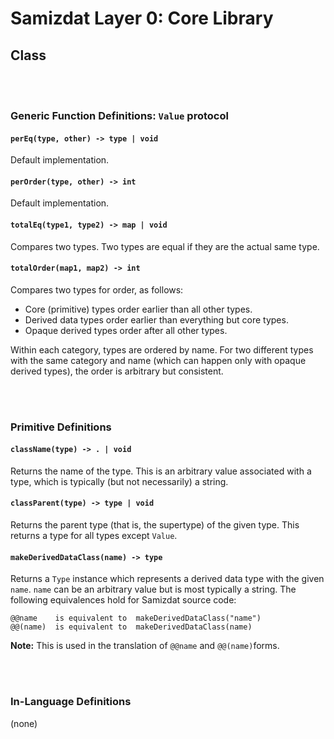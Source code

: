 Samizdat Layer 0: Core Library
==============================

Class
-----

<br><br>
### Generic Function Definitions: `Value` protocol

#### `perEq(type, other) -> type | void`

Default implementation.

#### `perOrder(type, other) -> int`

Default implementation.

#### `totalEq(type1, type2) -> map | void`

Compares two types. Two types are equal if they are the actual same type.

#### `totalOrder(map1, map2) -> int`

Compares two types for order, as follows:

* Core (primitive) types order earlier than all other types.
* Derived data types order earlier than everything but core types.
* Opaque derived types order after all other types.

Within each category, types are ordered by name. For two different types
with the same category and name (which can happen only with opaque derived
types), the order is arbitrary but consistent.


<br><br>
### Primitive Definitions

#### `className(type) -> . | void`

Returns the name of the type. This is an arbitrary value associated with
a type, which is typically (but not necessarily) a string.

#### `classParent(type) -> type | void`

Returns the parent type (that is, the supertype) of the given type. This
returns a type for all types except `Value`.

#### `makeDerivedDataClass(name) -> type`

Returns a `Type` instance which represents a derived data type
with the given `name`. `name` can be an arbitrary value but is most
typically a string. The following equivalences hold for Samizdat
source code:

```
@@name    is equivalent to  makeDerivedDataClass("name")
@@(name)  is equivalent to  makeDerivedDataClass(name)
```

**Note:** This is used in the translation of `@@name` and `@@(name)`forms.


<br><br>
### In-Language Definitions

(none)
